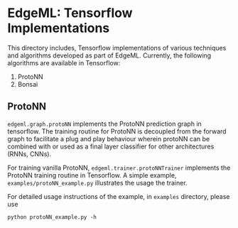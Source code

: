 # EdgeML: Tensorflow Implementations 

This directory includes, Tensorflow implementations of various techniques and algorithms developed as
part of EdgeML. Currently, the following algorithms are available in
Tensorflow:

1. ProtoNN
2. Bonsai

## ProtoNN
`edgeml.graph.protoNN` implements the ProtoNN prediction graph in tensorflow.
The training routine for ProtoNN is decoupled from the forward graph to
facilitate a plug and play behaviour wherein protoNN can be combined with or
used as a final layer classifier for other architectures (RNNs, CNNs).

For training vanilla ProtoNN, `edgeml.trainer.protoNNTrainer` implements the
ProtoNN training routine in Tensorflow. A simple example,
`examples/protoNN_example.py` illustrates the usage the trainer.

For detailed usage instructions of the example, in `examples` directory, please use

    python protoNN_example.py -h


